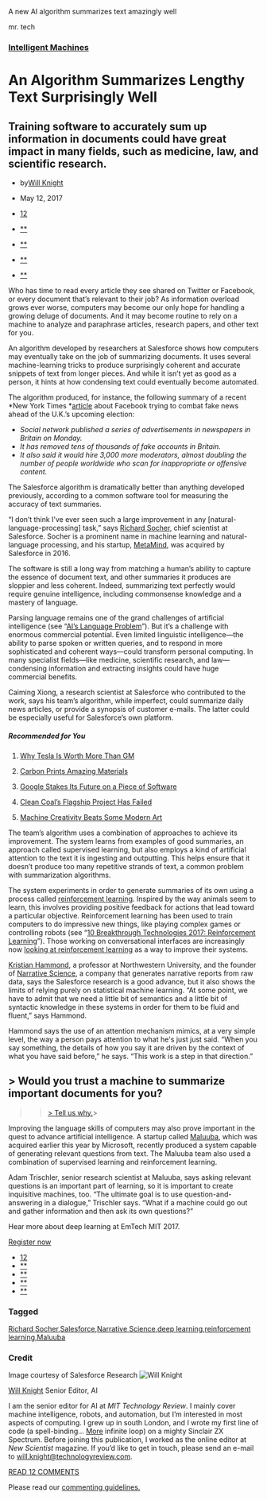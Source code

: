 A new AI algorithm summarizes text amazingly well

mr. tech

### [Intelligent Machines](https://www.technologyreview.com/topic/intelligent-machines/)

# An Algorithm Summarizes Lengthy Text Surprisingly Well

## Training software to accurately sum up information in documents could have great impact in many fields, such as medicine, law, and scientific research.

- by[Will Knight](https://www.technologyreview.com/profile/will-knight/)
- May 12, 2017

- [12](https://www.technologyreview.com/s/607828/an-algorithm-summarizes-lengthy-text-surprisingly-well/#disqus_thread)
- [**](https://www.technologyreview.com/s/607828/an-algorithm-summarizes-lengthy-text-surprisingly-well/#)
- [**](https://www.technologyreview.com/s/607828/an-algorithm-summarizes-lengthy-text-surprisingly-well/#)
- [**](https://www.technologyreview.com/s/607828/an-algorithm-summarizes-lengthy-text-surprisingly-well/#)
- [**](https://www.technologyreview.com/s/607828/an-algorithm-summarizes-lengthy-text-surprisingly-well/#)

Who has time to read every article they see shared on Twitter or Facebook, or every document that’s relevant to their job? As information overload grows ever worse, computers may become our only hope for handling a growing deluge of documents. And it may become routine to rely on a machine to analyze and paraphrase articles, research papers, and other text for you.

An algorithm developed by researchers at Salesforce shows how computers may eventually take on the job of summarizing documents. It uses several machine-learning tricks to produce surprisingly coherent and accurate snippets of text from longer pieces. And while it isn’t yet as good as a person, it hints at how condensing text could eventually become automated.

The algorithm produced, for instance, the following summary of a recent *New York Times *[article](https://www.nytimes.com/2017/05/08/technology/uk-election-facebook-fake-news.html) about Facebook trying to combat fake news ahead of the U.K.’s upcoming election:

- *Social network published a series of advertisements in newspapers in Britain on Monday.*
- *It has removed tens of thousands of fake accounts in Britain.*
- *It also said it would hire 3,000 more moderators, almost doubling the number of people worldwide who scan for inappropriate or offensive content.*

The Salesforce algorithm is dramatically better than anything developed previously, according to a common software tool for measuring the accuracy of text summaries.

“I don’t think I’ve ever seen such a large improvement in any [natural-language-processing] task,” says [Richard Socher](http://www.socher.org/), chief scientist at Salesforce. Socher is a prominent name in machine learning and natural-language processing, and his startup, [MetaMind](https://metamind.io/), was acquired by Salesforce in 2016.

The software is still a long way from matching a human’s ability to capture the essence of document text, and other summaries it produces are sloppier and less coherent. Indeed, summarizing text perfectly would require genuine intelligence, including commonsense knowledge and a mastery of language.

Parsing language remains one of the grand challenges of artificial intelligence (see “[AI’s Language Problem](https://www.technologyreview.com/s/602094/ais-language-problem/)”). But it’s a challenge with enormous commercial potential. Even limited linguistic intelligence—the ability to parse spoken or written queries, and to respond in more sophisticated and coherent ways—could transform personal computing. In many specialist fields—like medicine, scientific research, and law—condensing information and extracting insights could have huge commercial benefits.

Caiming Xiong, a research scientist at Salesforce who contributed to the work, says his team’s algorithm, while imperfect, could summarize daily news articles, or provide a synopsis of customer e-mails. The latter could be especially useful for Salesforce’s own platform.

##### Recommended for You

1. [Why Tesla Is Worth More Than GM](https://www.technologyreview.com/s/607954/why-tesla-is-worth-more-than-gm/)

2. [Carbon Prints Amazing Materials](https://www.technologyreview.com/s/607964/carbon-prints-amazing-materials/)

3. [Google Stakes Its Future on a Piece of Software](https://www.technologyreview.com/s/608094/google-stakes-its-future-on-a-piece-of-software/)

4. [Clean Coal’s Flagship Project Has Failed](https://www.technologyreview.com/s/608191/clean-coals-flagship-project-has-failed/)

5. [Machine Creativity Beats Some Modern Art](https://www.technologyreview.com/s/608195/machine-creativity-beats-some-modern-art/)

The team’s algorithm uses a combination of approaches to achieve its improvement. The system learns from examples of good summaries, an approach called supervised learning, but also employs a kind of artificial attention to the text it is ingesting and outputting. This helps ensure that it doesn’t produce too many repetitive strands of text, a common problem with summarization algorithms.

The system experiments in order to generate summaries of its own using a process called [reinforcement learning](https://www.technologyreview.com/s/603501/10-breakthrough-technologies-2017-reinforcement-learning/). Inspired by the way animals seem to learn, this involves providing positive feedback for actions that lead toward a particular objective. Reinforcement learning has been used to train computers to do impressive new things, like playing complex games or controlling robots (see “[10 Breakthrough Technologies 2017: Reinforcement Learning](https://www.technologyreview.com/s/603912/apples-ai-director-heres-how-to-supercharge-deep-learning/)”). Those working on conversational interfaces are increasingly now [looking at reinforcement learning](https://www.technologyreview.com/s/603501/10-breakthrough-technologies-2017-reinforcement-learning/) as a way to improve their systems.

[Kristian Hammond](http://www.mccormick.northwestern.edu/research-faculty/directory/profiles/hammond-kristian.html), a professor at Northwestern University, and the founder of [Narrative Science](https://www.narrativescience.com/), a company that generates narrative reports from raw data, says the Salesforce research is a good advance, but it also shows the limits of relying purely on statistical machine learning. “At some point, we have to admit that we need a little bit of semantics and a little bit of syntactic knowledge in these systems in order for them to be fluid and fluent,” says Hammond.

Hammond says the use of an attention mechanism mimics, at a very simple level, the way a person pays attention to what he's just just said. “When you say something, the details of how you say it are driven by the context of what you have said before,” he says. “This work is a step in that direction.”

>
>

## > Would you trust a machine to summarize important documents for you?

>   > [> Tell us why.](https://www.technologyreview.com/s/607828/an-algorithm-summarizes-lengthy-text-surprisingly-well/#comments)>

>

Improving the language skills of computers may also prove important in the quest to advance artificial intelligence. A startup called [Maluuba](http://www.maluuba.com/), which was acquired earlier this year by Microsoft, recently produced a system capable of generating relevant questions from text. The Maluuba team also used a combination of supervised learning and reinforcement learning.

Adam Trischler, senior research scientist at Maluuba, says asking relevant questions is an important part of learning, so it is important to create inquisitive machines, too. “The ultimate goal is to use question-and-answering in a dialogue,” Trischler says. “What if a machine could go out and gather information and then ask its own questions?”

Hear more about deep learning at EmTech MIT 2017.

[Register now](http://events.technologyreview.com/emtech/17/?utm_medium=ps_instory&utm_source=site&utm_campaign=emtech2017&utm_term=conference&utm_content=hearabout_topic&discount=LearnMore)

- [12](https://www.technologyreview.com/s/607828/an-algorithm-summarizes-lengthy-text-surprisingly-well/#disqus_thread)
- [**](https://www.technologyreview.com/s/607828/an-algorithm-summarizes-lengthy-text-surprisingly-well/#)
- [**](https://www.technologyreview.com/s/607828/an-algorithm-summarizes-lengthy-text-surprisingly-well/#)
- [**](https://www.technologyreview.com/s/607828/an-algorithm-summarizes-lengthy-text-surprisingly-well/#)
- [**](https://www.technologyreview.com/s/607828/an-algorithm-summarizes-lengthy-text-surprisingly-well/#)

### Tagged

[Richard Socher](https://www.technologyreview.com/g/richard-socher/),[Salesforce](https://www.technologyreview.com/g/salesforce/),[Narrative Science](https://www.technologyreview.com/g/narrative-science/),[deep learning](https://www.technologyreview.com/g/deep-learning/),[reinforcement learning](https://www.technologyreview.com/g/reinforcement-learning/),[Maluuba](https://www.technologyreview.com/g/maluuba/)

### Credit

Image courtesy of Salesforce Research
![Will Knight](../_resources/dfc65235c9735436acde5bd4751934aa.png)

[Will Knight](https://www.technologyreview.com/profile/will-knight/) Senior Editor, AI

I am the senior editor for AI at *MIT Technology Review*. I mainly cover machine intelligence, robots, and automation, but I’m interested in most aspects of computing. I grew up in south London, and I wrote my first line of code (a spell-binding… [More](https://www.technologyreview.com/s/607828/an-algorithm-summarizes-lengthy-text-surprisingly-well/#) infinite loop) on a mighty Sinclair ZX Spectrum. Before joining this publication, I worked as the online editor at *New Scientist* magazine. If you’d like to get in touch, please send an e-mail to [will.knight@technologyreview.com](https://www.technologyreview.com/s/607828/an-algorithm-summarizes-lengthy-text-surprisingly-well/mailto:will.knight@technologyreview.com).

[READ 12 COMMENTS](https://www.technologyreview.com/s/607828/an-algorithm-summarizes-lengthy-text-surprisingly-well/#)

Please read our [commenting guidelines.](https://www.technologyreview.com/about/commenting-guidelines/)